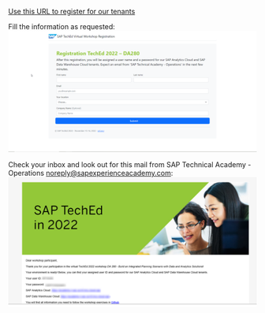 [Use this URL to register for our tenants](https://teched-reg-virtual-workshop-ui.cfapps.eu10-004.hana.ondemand.com/DA280/index.html)

Fill the information as requested:
<br>![](/exercises/00_Register/images/00_Register.png)

Check your inbox and look out for this mail from SAP Technical Academy - Operations <noreply@sapexperienceacademy.com>:
<br>![](/exercises/00_Register/images/00_Mail.png)
